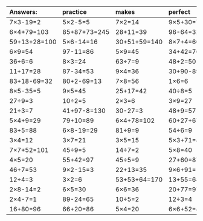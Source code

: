 | Answers: | practice | makes | perfect | ! |
| :--- | :--- | :--- | :--- | :--- |
| 7×3-19=2 | 5×2-5=5 | 7×2=14 | 9×5+30=75 | 49-37=12 | 
| 6×4+79=103 | 85+87+73=245 | 28+11=39 | 96-64=32 | 92+6-68=30 | 
| 59+13+28=100 | 5×6-14=16 | 30+51+59=140 | 8×7+4=60 | 9×9=81 | 
| 6×9=54 | 97-11=86 | 5×9=45 | 34+42=76 | 57+25=82 | 
| 36÷6=6 | 8×3=24 | 63÷7=9 | 48+2=50 | 8×7=56 | 
| 11+17=28 | 87-34=53 | 9×4=36 | 30+90-89=31 | 96-33=63 | 
| 83+18-69=32 | 80+2-69=13 | 7×8=56 | 1×6=6 | 27+43=70 | 
| 8×5-35=5 | 9×5=45 | 25+17=42 | 40÷8=5 | 42+81-79=44 | 
| 27÷9=3 | 10÷2=5 | 2×3=6 | 3×9=27 | 59-47=12 | 
| 21÷3=7 | 41+97-8=130 | 30-27=3 | 48+9=57 | 12+57=69 | 
| 5×4+9=29 | 79+10=89 | 6×4+78=102 | 60+27+67=154 | 5×3-10=5 | 
| 83+5=88 | 6×8-19=29 | 81÷9=9 | 54÷6=9 | 64-19=45 | 
| 3×4=12 | 3×7=21 | 3×5=15 | 5×3+71=86 | 24+75=99 | 
| 7×7+52=101 | 45÷9=5 | 14÷7=2 | 5×8=40 | 38+30=68 | 
| 4×5=20 | 55+42=97 | 45÷5=9 | 27+60=87 | 4×4=16 | 
| 46+7=53 | 9×2-15=3 | 22+13=35 | 9×6+91=145 | 39+17-14=42 | 
| 12÷4=3 | 3×2=6 | 53+53+64=170 | 13+55=68 | 18÷2=9 | 
| 2×8-14=2 | 6×5=30 | 6×6=36 | 20+77=97 | 59+11+38=108 | 
| 2×4-7=1 | 89-24=65 | 10÷5=2 | 12÷3=4 | 4×7+19=47 | 
| 16+80=96 | 66+20=86 | 5×4=20 | 6×6+52=88 | 3×9+82=109 | 

